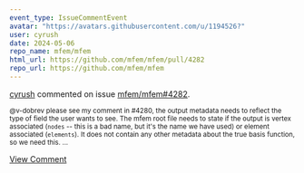 ```yaml
---
event_type: IssueCommentEvent
avatar: "https://avatars.githubusercontent.com/u/1194526?"
user: cyrush
date: 2024-05-06
repo_name: mfem/mfem
html_url: https://github.com/mfem/mfem/pull/4282
repo_url: https://github.com/mfem/mfem
---
```


<a href='https://github.com/cyrush' target='_blank'>cyrush</a> commented on issue <a href='https://github.com/mfem/mfem/pull/4282' target='_blank'>mfem/mfem#4282</a>.

<small>@v-dobrev please see my comment in #4280, the output metadata needs to reflect the type of field the user wants to see.  The mfem root file needs to state if the output is vertex associated (`nodes` -- this is a bad name, but it's the name we have used) or element associated (`elements`). It does not contain any other metadata about the true basis function, so we need this....</small>

<a href='https://github.com/mfem/mfem/pull/4282' target='_blank'>View Comment</a>
